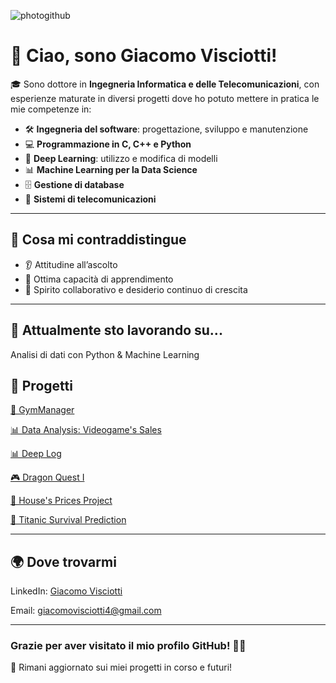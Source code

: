 ![photogithub](https://github.com/user-attachments/assets/ab655210-45ea-4927-8f3c-067c6513e37e)


# 👋 Ciao, sono Giacomo Visciotti!

🎓 Sono dottore in **Ingegneria Informatica e delle Telecomunicazioni**, con esperienze maturate in diversi progetti dove ho potuto mettere in pratica le mie competenze in:

- 🛠️ **Ingegneria del software**: progettazione, sviluppo e manutenzione
- 💻 **Programmazione in **C**, **C++** e **Python****
- 🧠 **Deep Learning**: utilizzo e modifica di modelli
- 📊 **Machine Learning per la Data Science**
- 🗄️ **Gestione di database**
- 📡 **Sistemi di telecomunicazioni**

---

## 🧠 Cosa mi contraddistingue

- 👂 Attitudine all’ascolto
- 🚀 Ottima capacità di apprendimento
- 🤝 Spirito collaborativo e desiderio continuo di crescita

---

## 🌱 Attualmente sto lavorando su...

Analisi di dati con Python & Machine Learning

## 🧠 Progetti

[💪 GymManager](https://github.com/JacobHess03/Progetto-di-Gruppo-8)

[📊 Data Analysis: Videogame's Sales](https://github.com/JacobHess03/Analisi_Database)

[📊 Deep Log](https://github.com/JacobHess03/Thesis-Work)

[🎮 Dragon Quest I](https://github.com/JacobHess03/Dragon-Quest-I)

[🏡 House's Prices Project](https://github.com/JacobHess03/ML-House-s-Prices)

[🚢 Titanic Survival Prediction](https://github.com/JacobHess03/ML-Titanic)


---


## 🌍 Dove trovarmi

LinkedIn: [Giacomo Visciotti](https://www.linkedin.com/in/giacomo-visciotti-132848230)

Email: [giacomovisciotti4@gmail.com](giacomovisciotti4@gmail.com)

---

### Grazie per aver visitato il mio profilo GitHub! 👨‍💻  
📌 Rimani aggiornato sui miei progetti in corso e futuri!
